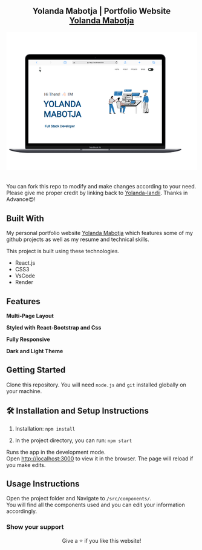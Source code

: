 <h2 align="center">
  Yolanda Mabotja | Portfolio Website<br/>
  <a href="https://portfoliowebsite-pxze.onrender.com" target="_blank">Yolanda Mabotja</a>
</h2>
<div align="center">
  <img alt="Demo" src="/Images/portfolio.png" />
</div>

<br/>


You can fork this repo to modify and make changes according to your need. Please give me proper credit by linking back to [Yolanda-landii](https://portfoliowebsite-pxze.onrender.com). Thanks in Advance😍!

## Built With

My personal portfolio website <a href="https://portfoliowebsite-pxze.onrender.com" target="_blank">Yolanda Mabotja</a> which features some of my github projects as well as my resume and technical skills.<br/>

This project is built using these technologies.

- React.js
- CSS3
- VsCode
- Render

## Features

**Multi-Page Layout**

**Styled with React-Bootstrap and Css**

**Fully Responsive**

**Dark and Light Theme**

## Getting Started

Clone this repository. You will need `node.js` and `git` installed globally on your machine.

## 🛠 Installation and Setup Instructions

1. Installation: `npm install`

2. In the project directory, you can run: `npm start`

Runs the app in the development mode.\
Open [http://localhost:3000](http://localhost:3000) to view it in the browser.
The page will reload if you make edits.

## Usage Instructions

Open the project folder and Navigate to `/src/components/`. <br/>
You will find all the components used and you can edit your information accordingly.

### Show your support



<p align="center">
Give a ⭐ if you like this website!
</p>

